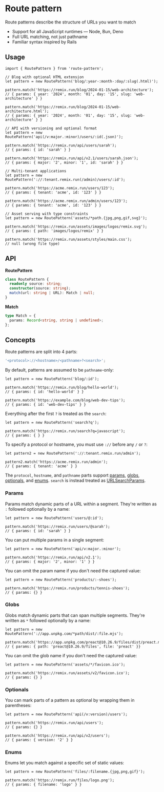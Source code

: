 # Route pattern

Route patterns describe the structure of URLs you want to match

- Support for all JavaScript runtimes — Node, Bun, Deno
- Full URL matching, not just pathname
- Familiar syntax inspired by Rails

## Usage

```tsx
import { RoutePattern } from 'route-pattern';

// Blog with optional HTML extension
let pattern = new RoutePattern('blog/:year-:month-:day/:slug(.html)');

pattern.match('https://remix.run/blog/2024-01-15/web-architecture');
// { params: { year: '2024', month: '01', day: '15', slug: 'web-architecture' } }

pattern.match('https://remix.run/blog/2024-01-15/web-architecture.html');
// { params: { year: '2024', month: '01', day: '15', slug: 'web-architecture' } }
```

```tsx
// API with versioning and optional format
let pattern = new RoutePattern('api(/v:major.:minor)/users/:id(.json)');

pattern.match('https://remix.run/api/users/sarah');
// { params: { id: 'sarah' } }

pattern.match('https://remix.run/api/v2.1/users/sarah.json');
// { params: { major: '2', minor: '1', id: 'sarah' } }
```

```tsx
// Multi-tenant applications
let pattern = new RoutePattern('://:tenant.remix.run(/admin)/users/:id');

pattern.match('https://acme.remix.run/users/123');
// { params: { tenant: 'acme', id: '123' } }

pattern.match('https://acme.remix.run/admin/users/123');
// { params: { tenant: 'acme', id: '123' } }
```

```tsx
// Asset serving with type constraints
let pattern = new RoutePattern('assets/*path.{jpg,png,gif,svg}');

pattern.match('https://remix.run/assets/images/logos/remix.svg');
// { params: { path: 'images/logos/remix' } }

pattern.match('https://remix.run/assets/styles/main.css');
// null (wrong file type)
```

## API

**RoutePattern**

```ts
class RoutePattern {
  readonly source: string;
  constructor(source: string);
  match(url: string | URL): Match | null;
}
```

**Match**

```ts
type Match = {
  params: Record<string, string | undefined>;
};
```

## Concepts

Route patterns are split into 4 parts:

```ts
'<protocol>://<hostname>/<pathname>?<search>';
```

By default, patterns are assumed to be `pathname`-only:

```tsx
let pattern = new RoutePattern('blog/:id');

pattern.match('https://remix.run/blog/hello-world');
// { params: { id: 'hello-world' } }

pattern.match('https://example.com/blog/web-dev-tips');
// { params: { id: 'web-dev-tips' } }
```

Everything after the first `?` is treated as the `search`:

```tsx
let pattern = new RoutePattern('search?q');

pattern.match('https://remix.run/search?q=javascript');
// { params: { } }
```

To specify a protocol or hostname, you must use `://` before any `/` or `?`:

```tsx
let pattern2 = new RoutePattern('://:tenant.remix.run/admin');

pattern2.match('https://acme.remix.run/admin');
// { params: { tenant: 'acme' } }
```

The `protocol`, `hostname`, and `pathname` parts support [params](#params), [globs](#globs), [optionals](#optionals), and [enums](#enums).
`search` is instead treated as [URLSearchParams](https://developer.mozilla.org/en-US/docs/Web/API/URLSearchParams).

### Params

Params match dynamic parts of a URL within a segment. They're written as `:` followed optionally by a name:

```tsx
let pattern = new RoutePattern('users/@:id');

pattern.match('https://remix.run/users/@sarah');
// { params: { id: 'sarah' } }
```

You can put multiple params in a single segment:

```tsx
let pattern = new RoutePattern('api/v:major.:minor');

pattern.match('https://remix.run/api/v2.1');
// { params: { major: '2', minor: '1' } }
```

You can omit the param name if you don't need the captured value:

```tsx
let pattern = new RoutePattern('products/:-shoes');

pattern.match('https://remix.run/products/tennis-shoes');
// { params: {} }
```

### Globs

Globs match dynamic parts that can span multiple segments. They're written as `*` followed optionally by a name:

```tsx
let pattern = new RoutePattern('://app.unpkg.com/*path/dist/:file.mjs');

pattern.match('https://app.unpkg.com/preact@10.26.9/files/dist/preact.mjs');
// { params: { path: 'preact@10.26.9/files', file: 'preact' }}
```

You can omit the glob name if you don't need the captured value:

```tsx
let pattern = new RoutePattern('assets/*/favicon.ico');

pattern.match('https://remix.run/assets/v2/favicon.ico');
// { params: {} }
```

### Optionals

You can mark parts of a pattern as optional by wrapping them in parentheses:

```tsx
let pattern = new RoutePattern('api(/v:version)/users');

pattern.match('https://remix.run/api/users');
// { params: {} }

pattern.match('https://remix.run/api/v2/users');
// { params: { version: '2' } }
```

### Enums

Enums let you match against a specific set of static values:

```tsx
let pattern = new RoutePattern('files/:filename.{jpg,png,gif}');

pattern.match('https://remix.run/files/logo.png');
// { params: { filename: 'logo' } }
```
